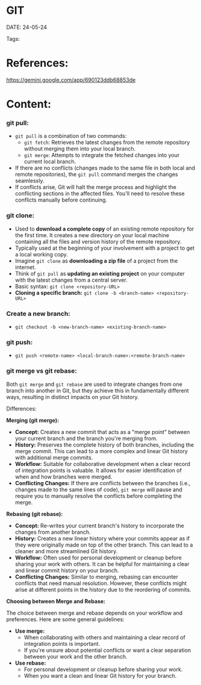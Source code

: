 
# GIT


DATE:  24-05-24


Tags:

# References:

https://gemini.google.com/app/690123ddb68853de




# Content:

### git pull:

- `git pull` is a combination of two commands:
    - `git fetch`: Retrieves the latest changes from the remote repository without merging them into your local branch.
    - `git merge`: Attempts to integrate the fetched changes into your current local branch.
- If there are no conflicts (changes made to the same file in both local and remote repositories), the `git pull` command merges the changes seamlessly.
- If conflicts arise, Git will halt the merge process and highlight the conflicting sections in the affected files. You'll need to resolve these conflicts manually before continuing.


### git clone:

- Used to **download a complete copy** of an existing remote repository for the first time. It creates a new directory on your local machine containing all the files and version history of the remote repository.
- Typically used at the beginning of your involvement with a project to get a local working copy.
- Imagine `git clone` as **downloading a zip file** of a project from the internet.
- Think of `git pull` as **updating an existing project** on your computer with the latest changes from a central server.
- Basic syntax:  `git clone <repository-URL>`
- **Cloning a specific branch:** `git clone -b <branch-name> <repository-URL>`



### Create a new branch:

- `git checkout -b <new-branch-name> <existing-branch-name>`



### git  push:

- `git push <remote-name> <local-branch-name>:<remote-branch-name>`


### git  merge vs git rebase:

Both `git merge` and `git rebase` are used to integrate changes from one branch into another in Git, but they achieve this in fundamentally different ways, resulting in distinct impacts on your Git history.

Differences:

**Merging (git merge):**

- **Concept:** Creates a new commit that acts as a "merge point" between your current branch and the branch you're merging from.
- **History:** Preserves the complete history of both branches, including the merge commit. This can lead to a more complex and linear Git history with additional merge commits.
- **Workflow:** Suitable for collaborative development when a clear record of integration points is valuable. It allows for easier identification of when and how branches were merged.
- **Conflicting Changes:** If there are conflicts between the branches (i.e., changes made to the same lines of code), `git merge` will pause and require you to manually resolve the conflicts before completing the merge.

**Rebasing (git rebase):**

- **Concept:** Re-writes your current branch's history to incorporate the changes from another branch.
- **History:** Creates a new linear history where your commits appear as if they were originally made on top of the other branch. This can lead to a cleaner and more streamlined Git history.
- **Workflow:** Often used for personal development or cleanup before sharing your work with others. It can be helpful for maintaining a clear and linear commit history on your branch.
- **Conflicting Changes:** Similar to merging, rebasing can encounter conflicts that need manual resolution. However, these conflicts might arise at different points in the history due to the reordering of commits.

**Choosing between Merge and Rebase:**

The choice between merge and rebase depends on your workflow and preferences. Here are some general guidelines:

- **Use merge:**
    - When collaborating with others and maintaining a clear record of integration points is important.
    - If you're unsure about potential conflicts or want a clear separation between your work and the other branch.
- **Use rebase:**
    - For personal development or cleanup before sharing your work.
    - When you want a clean and linear Git history for your branch.


